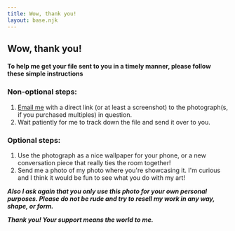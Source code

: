 ```yaml
---
title: Wow, thank you!
layout: base.njk
---
```


## Wow, thank you!

#### To help me get your file sent to you in a timely manner, please follow these simple instructions



### Non-optional steps:
 1. [Email me](mailto:keenan@gkeenan.co?subject=Hi!%20Please%20send%20me%20a%20photo!) with a direct link (or at least a screenshot) to the photograph(s, if you purchased multiples) in question.
 2. Wait patiently for me to track down the file and send it over to you.

### Optional steps:
1. Use the photograph as a nice wallpaper for your phone, or a new conversation piece that really ties the room together!
2. Send me a photo of my photo where you're showcasing it. I'm curious and I think it would be fun to see what you do with my art!

***Also I ask again that you only use this photo for your own personal purposes. Please do not be rude and try to resell my work in any way, shape, or form.***

***Thank you! Your support means the world to me.***